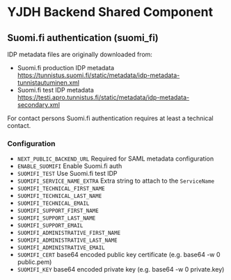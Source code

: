# YJDH Backend Shared Component


## Suomi.fi authentication (suomi_fi)

IDP metadata files are originally downloaded from:
- Suomi.fi production IDP metadata https://tunnistus.suomi.fi/static/metadata/idp-metadata-tunnistautuminen.xml
- Suomi.fi test IDP metadata
  https://testi.apro.tunnistus.fi/static/metadata/idp-metadata-secondary.xml

For contact persons Suomi.fi authentication requires at least a technical contact.

### Configuration
- `NEXT_PUBLIC_BACKEND_URL` Required for SAML metadata configuration
- `ENABLE_SUOMIFI` Enable Suomi.fi auth
- `SUOMIFI_TEST` Use Suomi.fi test IDP
- `SUOMIFI_SERVICE_NAME_EXTRA` Extra string to attach to the `ServiceName`
- `SUOMIFI_TECHNICAL_FIRST_NAME`
- `SUOMIFI_TECHNICAL_LAST_NAME`
- `SUOMIFI_TECHNICAL_EMAIL`
- `SUOMIFI_SUPPORT_FIRST_NAME`
- `SUOMIFI_SUPPORT_LAST_NAME`
- `SUOMIFI_SUPPORT_EMAIL`
- `SUOMIFI_ADMINISTRATIVE_FIRST_NAME`
- `SUOMIFI_ADMINISTRATIVE_LAST_NAME`
- `SUOMIFI_ADMINISTRATIVE_EMAIL`
- `SUOMIFI_CERT` base64 encoded public key certificate (e.g. base64 -w 0 public.pem)
- `SUOMIFI_KEY` base64 encoded private key (e.g. base64 -w 0 private.key)
